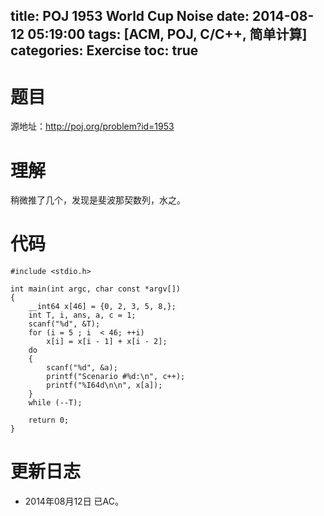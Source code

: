 ﻿title: POJ 1953 World Cup Noise
date: 2014-08-12 05:19:00
tags: [ACM, POJ, C/C++, 简单计算]
categories: Exercise
toc: true
---
# 题目
源地址：http://poj.org/problem?id=1953

# 理解
稍微推了几个，发现是斐波那契数列，水之。

<!-- more -->

# 代码
```
#include <stdio.h>

int main(int argc, char const *argv[])
{
    __int64 x[46] = {0, 2, 3, 5, 8,};
    int T, i, ans, a, c = 1;
    scanf("%d", &T);
    for (i = 5 ; i  < 46; ++i)
        x[i] = x[i - 1] + x[i - 2];
    do
    {
        scanf("%d", &a);
        printf("Scenario #%d:\n", c++);
        printf("%I64d\n\n", x[a]);
    }
    while (--T);

    return 0;
}
```
	
# 更新日志
- 2014年08月12日 已AC。